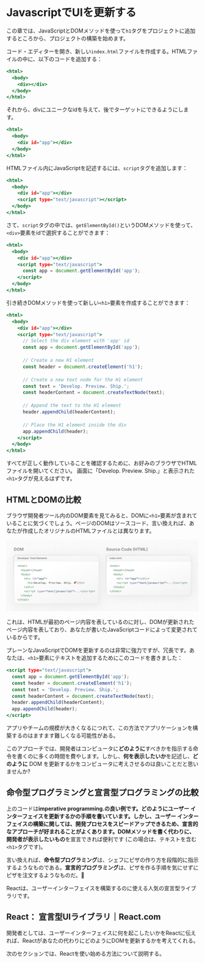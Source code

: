 # JavascriptでUIを更新する
この章では、JavaScriptとDOMメソッドを使って`h1`タグをプロジェクトに追加するところから、プロジェクトの構築を始めます。

コード・エディターを開き、新しい`index.html`ファイルを作成する。HTMLファイルの中に、以下のコードを追加する：
```index.html
<html>
  <body>
    <div></div>
  </body>
</html>
```
それから、divにユニークなidを与えて、後でターゲットにできるようにします。
```index.html
<html>
  <body>
    <div id="app"></div>
  </body>
</html>
```
HTMLファイル内にJavaScriptを記述するには、`script`タグを追加します：
```index.html
<html>
  <body>
    <div id="app"></div>
    <script type="text/javascript"></script>
  </body>
</html>
```
さて、`script`タグの中では、`getElementById()`というDOMメソッドを使って、`<div>`要素をidで選択することができます：
```index.html
<html>
  <body>
    <div id="app"></div>
    <script type="text/javascript">
      const app = document.getElementById('app');
    </script>
  </body>
</html>
```
引き続きDOMメソッドを使って新しい`<h1>`要素を作成することができます：
```index.html
<html>
  <body>
    <div id="app"></div>
    <script type="text/javascript">
      // Select the div element with 'app' id
      const app = document.getElementById('app');
 
      // Create a new H1 element
      const header = document.createElement('h1');
 
      // Create a new text node for the H1 element
      const text = 'Develop. Preview. Ship.';
      const headerContent = document.createTextNode(text);
 
      // Append the text to the H1 element
      header.appendChild(headerContent);
 
      // Place the H1 element inside the div
      app.appendChild(header);
    </script>
  </body>
</html>
```
すべてが正しく動作していることを確認するために、お好みのブラウザでHTMLファイルを開いてください。
画面に「Develop. Preview. Ship.」と表示された`<h1>`タグが見えるはずです。

## HTMLとDOMの比較
ブラウザ開発者ツール内のDOM要素を見てみると、DOMに`<h1>`要素が含まれていることに気づくでしょう。ページのDOMはソースコード、言い換えれば、あなたが作成したオリジナルのHTMLファイルとは異なります。
<p aling="center">
    <img src="https://github.com/ekrsw/react_foundation/blob/main/asset/03_1_learn-dom-and-source.jpg"/>
</p>
これは、HTMLが最初のページ内容を表しているのに対し、DOMが更新されたページ内容を表しており、あなたが書いたJavaScriptコードによって変更されているからです。

プレーンなJavaScriptでDOMを更新するのは非常に強力ですが、冗長です。あなたは、`<h1>`要素にテキストを追加するためにこのコードを書きました：
```index.html
<script type="text/javascript">
  const app = document.getElementById('app');
  const header = document.createElement('h1');
  const text = 'Develop. Preview. Ship.';
  const headerContent = document.createTextNode(text);
  header.appendChild(headerContent);
  app.appendChild(header);
</script>
```
アプリやチームの規模が大きくなるにつれて、この方法でアプリケーションを構築するのはますます難しくなる可能性がある。

このアプローチでは、開発者はコンピュータに**どのように**すべきかを指示する命令を書くのに多くの時間を費やします。しかし、**何を表示したいか**を記述し、**どのように** DOM を更新するかをコンピュータに考えさせるのは良いことだと思いませんか?
## 命令型プログラミングと宣言型プログラミングの比較
上のコードは**imperative programming.**の良い例です。**どのように**ユーザー インターフェイスを更新するかの手順を書いています。しかし、ユーザー インターフェイスの構築に関しては、開発プロセスをスピードアップできるため、宣言的なアプローチが好まれることがよくあります。DOMメソッドを書く代わりに、開発者が**表示したいもの**を宣言できれば便利です (この場合は、テキストを含む`<h1>`タグです)。

言い換えれば、**命令型プログラミング**は、シェフにピザの作り方を段階的に指示するようなものである。**宣言的プログラミング**は、ピザを作る手順を気にせずにピザを注文するようなものだ。🍕

Reactは、ユーザーインターフェイスを構築するのに使える人気の宣言型ライブラリです。
## React： 宣言型UIライブラリ｜React.com
開発者としては、ユーザーインターフェイスに何を起こしたいかをReactに伝えれば、Reactがあなたの代わりにどのようにDOMを更新するかを考えてくれる。

次のセクションでは、Reactを使い始める方法について説明する。